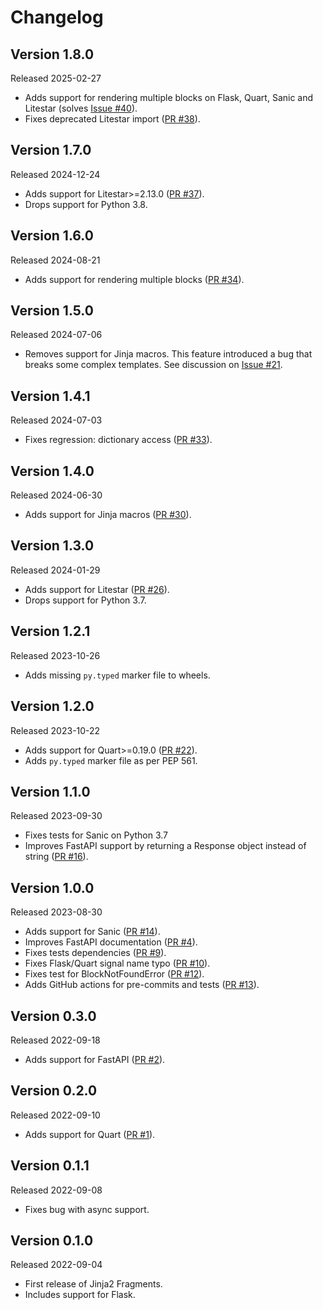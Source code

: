 # Changelog

## Version 1.8.0
Released 2025-02-27
* Adds support for rendering multiple blocks on Flask, Quart, Sanic and Litestar (solves [Issue #40](https://github.com/sponsfreixes/jinja2-fragments/issues/40)).
* Fixes deprecated Litestar import ([PR #38](https://github.com/sponsfreixes/jinja2-fragments/pull/38)).

## Version 1.7.0
Released 2024-12-24
* Adds support for Litestar>=2.13.0 ([PR #37](https://github.com/sponsfreixes/jinja2-fragments/pull/37)).
* Drops support for Python 3.8.

## Version 1.6.0
Released 2024-08-21
* Adds support for rendering multiple blocks ([PR #34](https://github.com/sponsfreixes/jinja2-fragments/pull/34)).

## Version 1.5.0
Released 2024-07-06
* Removes support for Jinja macros. This feature introduced a bug that breaks some complex templates. See discussion on [Issue #21](https://github.com/sponsfreixes/jinja2-fragments/issues/21).

## Version 1.4.1
Released 2024-07-03
* Fixes regression: dictionary access ([PR #33](https://github.com/sponsfreixes/jinja2-fragments/pull/33)).

## Version 1.4.0
Released 2024-06-30
* Adds support for Jinja macros ([PR #30](https://github.com/sponsfreixes/jinja2-fragments/pull/30)).

## Version 1.3.0
Released 2024-01-29
* Adds support for Litestar ([PR #26](https://github.com/sponsfreixes/jinja2-fragments/pull/26)).
* Drops support for Python 3.7.

## Version 1.2.1
Released 2023-10-26
* Adds missing `py.typed` marker file to wheels.

## Version 1.2.0
Released 2023-10-22
* Adds support for Quart>=0.19.0 ([PR #22](https://github.com/sponsfreixes/jinja2-fragments/pull/22)).
* Adds `py.typed` marker file as per PEP 561.

## Version 1.1.0
Released 2023-09-30
* Fixes tests for Sanic on Python 3.7
* Improves FastAPI support by returning a Response object instead of string ([PR #16](https://github.com/sponsfreixes/jinja2-fragments/pull/16)).

## Version 1.0.0
Released 2023-08-30
* Adds support for Sanic ([PR #14](https://github.com/sponsfreixes/jinja2-fragments/pull/14)).
* Improves FastAPI documentation ([PR #4](https://github.com/sponsfreixes/jinja2-fragments/pull/4)).
* Fixes tests dependencies ([PR #9](https://github.com/sponsfreixes/jinja2-fragments/pull/9)).
* Fixes Flask/Quart signal name typo ([PR #10](https://github.com/sponsfreixes/jinja2-fragments/pull/10)).
* Fixes test for BlockNotFoundError ([PR #12](https://github.com/sponsfreixes/jinja2-fragments/pull/12)).
* Adds GitHub actions for pre-commits and tests ([PR #13](https://github.com/sponsfreixes/jinja2-fragments/pull/13)).

## Version 0.3.0
Released 2022-09-18
* Adds support for FastAPI ([PR #2](https://github.com/sponsfreixes/jinja2-fragments/pull/2)).

## Version 0.2.0
Released 2022-09-10
* Adds support for Quart ([PR #1](https://github.com/sponsfreixes/jinja2-fragments/pull/1)).

## Version 0.1.1
Released 2022-09-08
* Fixes bug with async support.

## Version 0.1.0
Released 2022-09-04
* First release of Jinja2 Fragments.
* Includes support for Flask.
